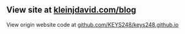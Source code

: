 ## View site at [kleinjdavid.com/blog](http://www.kleinjdavid.com/blog)

View origin website code at [github.com/KEYS248/keys248.github.io](https://www.github.com/KEYS248/keys248.github.io)
